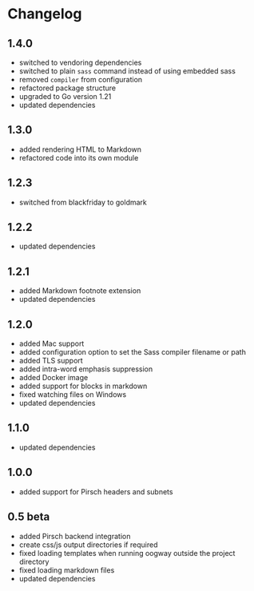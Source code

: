 # Changelog

## 1.4.0

* switched to vendoring dependencies
* switched to plain `sass` command instead of using embedded sass
* removed `compiler` from configuration
* refactored package structure
* upgraded to Go version 1.21
* updated dependencies

## 1.3.0

* added rendering HTML to Markdown
* refactored code into its own module

## 1.2.3

* switched from blackfriday to goldmark

## 1.2.2

* updated dependencies

## 1.2.1

* added Markdown footnote extension
* updated dependencies

## 1.2.0

* added Mac support
* added configuration option to set the Sass compiler filename or path
* added TLS support
* added intra-word emphasis suppression
* added Docker image
* added support for blocks in markdown
* fixed watching files on Windows
* updated dependencies

## 1.1.0

* updated dependencies

## 1.0.0

* added support for Pirsch headers and subnets

## 0.5 beta

* added Pirsch backend integration
* create css/js output directories if required
* fixed loading templates when running oogway outside the project directory
* fixed loading markdown files
* updated dependencies
